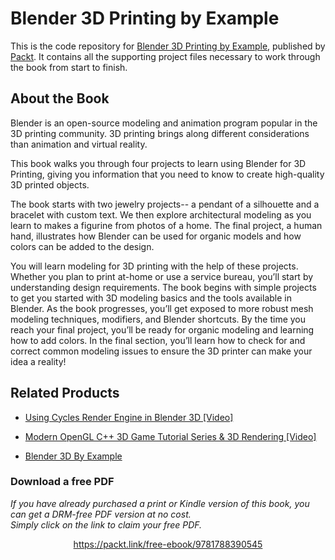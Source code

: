 # Blender 3D Printing by Example
This is the code repository for [Blender 3D Printing by Example](https://www.packtpub.com/application-development/blender-3d-printing-example?utm_source=github&utm_medium=repository&utm_campaign=9781788390545), published by [Packt](https://www.packtpub.com/?utm_source=github). It contains all the supporting project files necessary to work through the book from start to finish.
## About the Book
Blender is an open-source modeling and animation program popular in the 3D printing community. 3D printing brings along different considerations than animation and virtual reality.

This book walks you through four projects to learn using Blender for 3D Printing, giving you information that you need to know to create high-quality 3D printed objects.

The book starts with two jewelry projects-- a pendant of a silhouette and a bracelet with custom text. We then explore architectural modeling as you learn to makes a figurine from photos of a home. The final project, a human hand, illustrates how Blender can be used for organic models and how colors can be added to the design.

You will learn modeling for 3D printing with the help of these projects. Whether you plan to print at-home or use a service bureau, you’ll start by understanding design requirements. The book begins with simple projects to get you started with 3D modeling basics and the tools available in Blender. As the book progresses, you’ll get exposed to more robust mesh modeling techniques, modifiers, and Blender shortcuts. By the time you reach your final project, you’ll be ready for organic modeling and learning how to add colors. In the final section, you’ll learn how to check for and correct common modeling issues to ensure the 3D printer can make your idea a reality!

## Related Products
* [Using Cycles Render Engine in Blender 3D [Video]](https://www.packtpub.com/web-development/using-cycles-render-engine-blender-3d-video?utm_source=github&utm_medium=repository&utm_campaign=9781788391504)

* [Modern OpenGL C++ 3D Game Tutorial Series & 3D Rendering [Video]](https://www.packtpub.com/game-development/modern-opengl-c-3d-game-tutorial-series-3d-rendering-video?utm_source=github&utm_medium=repository&utm_campaign=9781788997768)

* [Blender 3D By Example](https://www.packtpub.com/hardware-and-creative/blender-3d-example?utm_source=github&utm_medium=repository&utm_campaign=9781785285073)
### Download a free PDF

 <i>If you have already purchased a print or Kindle version of this book, you can get a DRM-free PDF version at no cost.<br>Simply click on the link to claim your free PDF.</i>
<p align="center"> <a href="https://packt.link/free-ebook/9781788390545">https://packt.link/free-ebook/9781788390545 </a> </p>